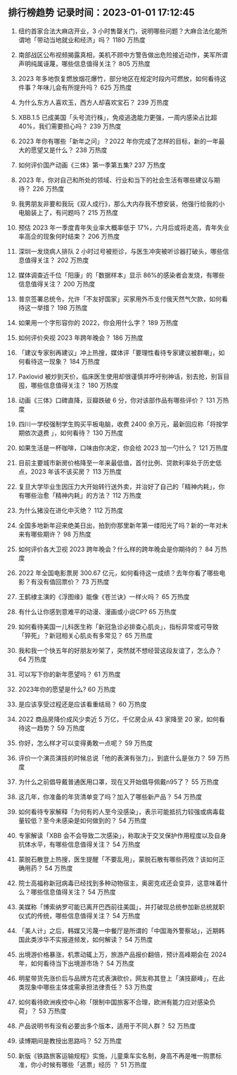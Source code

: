 
## 排行榜趋势 记录时间：2023-01-01 17:12:45
  
  1. 纽约首家合法大麻店开业，3 小时售罄关门，说明哪些问题？大麻合法化能所谓地「带动当地就业和经济」吗？ 1180 万热度
    
  2. 南部战区公布视频揭露真相，美机不顾中方警告做出危险接近动作，美军所谓声明纯属诬蔑，哪些信息值得关注？ 805 万热度
    
  3. 2023 年多地恢复燃放烟花爆竹，部分地区在规定时段内可燃放，如何看待这件事？年味儿会有所提升吗？ 625 万热度
    
  4. 为什么东方人喜欢玉，西方人却喜欢宝石？ 239 万热度
    
  5. XBB.1.5 已成美国「头号流行株」，免疫逃逸能力更强，一周内感染占比超 40%，我们需要担心吗？ 239 万热度
    
  6. 2023 年你有哪些「新年之问」？2022 年你完成了怎样的目标，新的一年最大的愿望又是什么？ 238 万热度
    
  7. 如何评价国产动画《三体》第一季第五集? 237 万热度
    
  8. 2023 年，你对自己和所处的领域、行业和当下的社会生活有哪些建议与期待？ 226 万热度
    
  9. 我男朋友非要和我玩《双人成行》，那么大内存我不想安装，他强行给我的小电脑装上了，有问题吗？ 215 万热度
    
  10. 预估 2023 年一季度青年失业率大概率低于 17%，六月后或将走高，青年失业率高企的现象何时结束？ 206 万热度
    
  11. 深圳一发烧病人排队 2 小时过号被拒诊，与医生冲突被听诊器打破头，哪些信息值得关注？ 202 万热度
    
  12. 媒体调查近千位「阳康」的「数据样本」显示 86%的感染者会发烧，有哪些信息值得关注？ 200 万热度
    
  13. 普京签署总统令，允许「不友好国家」买家用外币支付俄天然气欠款，如何看待这一举措？ 198 万热度
    
  14. 如果用一个字形容你的 2022，你会用什么字？ 189 万热度
    
  15. 如何评价央视 2023 年跨年晚会？ 186 万热度
    
  16. 「建议专家别再建议」冲上热搜，媒体评「要理性看待专家建议被群嘲」，如何看待这一现象？ 184 万热度
    
  17. Paxlovid 被炒到天价，临床医生使用却很谨慎并呼吁别神话，别去抢，别盲目囤，哪些信息值得关注？ 180 万热度
    
  18. 动画《三体》口碑直降，豆瓣跌破 6 分，你对该部作品有哪些评价？ 131 万热度
    
  19. 四川一学校强制学生购买平板电脑，收费 2400 余万元，最新回应称「将按学期依次退费 」，如何看待？ 130 万热度
    
  20. 如果生活是一杯咖啡，口味由你决定，你会给 2023 加一勺什么？ 121 万热度
    
  21. 目前主要城市新房价格降至一年来最低值，首付比例、贷款利率处于历史低点，2023 年该不该买房？ 113 万热度
    
  22. 复旦大学毕业生因压力大开始转行送外卖，并治好了自己的「精神内耗」，你有哪些治愈「精神内耗」的方法？ 112 万热度
    
  23. 为什么猪没在进化中灭绝？ 112 万热度
    
  24. 全国多地新年迎来绝美日出，拍到你那里新年第一缕阳光了吗？新的一年对未来有哪些期许？ 98 万热度
    
  25. 如何评价各大卫视 2023 跨年晚会？什么样的跨年晚会是你期待的？ 84 万热度
    
  26. 2022 年全国电影票房 300.67 亿元，如何看待这一成绩？去年你看了哪些电影？有没有值回票价？ 73 万热度
    
  27. 王鹤棣主演的《浮图缘》能像《苍兰诀》一样火吗？ 65 万热度
    
  28. 有什么让你感到意难平的动漫、漫画或小说CP? 65 万热度
    
  29. 如何看待美国一儿科医生称「新冠急诊必排查心肌炎」，指标异常或可导致「猝死」？新冠相关心肌炎有多常见？ 65 万热度
    
  30. 我和我一个快五年的好朋友吵架了，突然就不想经营这段友谊了，怎么办？ 64 万热度
    
  31. 可以写下你的新年愿望吗？ 61 万热度
    
  32. 2023年你的愿望是什么? 60 万热度
    
  33. 是应该享受过程还是应该看重结局？ 60 万热度
    
  34. 2022 商品房降价成风少卖近 5 万亿，千亿房企从 43 家降至 20 家，如何看待这一趋势？ 59 万热度
    
  35. 你好，怎么样才可以变得勇敢一点呢？ 59 万热度
    
  36. 评价一个演员演技的时候总说「他的表演有张力」，到底什么是张力？ 59 万热度
    
  37. 为什么之前倡导戴普通医用口罩，现在又开始倡导佩戴n95了？ 55 万热度
    
  38. 这几年，你准备的年货清单变了吗？加入了哪些新产品？ 54 万热度
    
  39. 如何看待专家解释「为何有的人至今没感染」，表示可能抵抗力较强或病毒载量较低？至今未感染是如何做到的？ 54 万热度
    
  40. 专家解读「XBB 会不会导致二次感染」，称取决于交叉保护作用程度以及自身抗体水平，有哪些信息值得关注？ 54 万热度
    
  41. 蒙脱石散登上热搜，医生提醒「不要乱用」，蒙脱石散有哪些药效？该如何正确用药？ 54 万热度
    
  42. 院士高福称新冠病毒已经找到多种动物宿主，奥密克戎还会变异，这意味着什么？哪些信息值得关注？ 54 万热度
    
  43. 美媒称「博索纳罗可能已离开巴西前往美国」，并打破现总统参加新总统就职仪式的传统，哪些信息值得关注？ 54 万热度
    
  44. 「美人计」之后，韩媒又污蔑一中餐厅是所谓的「中国海外警察站」，近期韩国此类涉华不实报道频发，如何解读？ 54 万热度
    
  45. 出境游价格暴涨，机票动辄上万，旅游产品报价翻倍，预计高峰期会在 2024 年，如何看待当下出境游市场？ 54 万热度
    
  46. 明星带货先涨价后与品牌方花式表演砍价，网友称其登上「演技巅峰」，在此类现象中哪些主体或需承担法律责任？ 53 万热度
    
  47. 如何看待欧洲疾控中心称「限制中国旅客不合理，欧洲有能力应对感染负荷」？ 53 万热度
    
  48. 产品说明书有没有必要出多个版本，适用于不同人群？ 52 万热度
    
  49. 读博期间是教授出思路吗？ 52 万热度
    
  50. 新版《铁路旅客运输规程》实施，儿童乘车实名制，身高不再是唯一购票标准，你小时候有哪些「逃票」经历 ？ 51 万热度
    